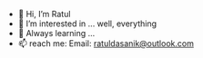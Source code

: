 - 👋 Hi, I’m Ratul
- 👀 I’m interested in ... well, everything
- 🌱 Always learning ...
- 📫 reach me: Email: ratuldasanik@outlook.com

<!---
ratul2f8/ratul2f8 is a ✨ special ✨ repository because its `README.md` (this file) appears on your GitHub profile.
You can click the Preview link to take a look at your changes.
--->
